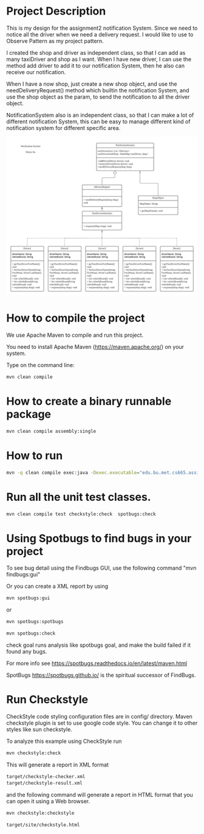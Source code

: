 # Project Description

This is my design for the assignment2 notification System. 
Since we need to notice all the driver when we need a delivery request.
I would like to use to Observe Pattern as my project pattern.

I created the shop and driver as independent class,
so that I can add as many taxiDriver and shop as I want. 
When I have new driver, I can use the method add driver to add it to our notification System,
then he also can receive our notification.

When I have a now shop, just create a new shop object, 
and use the needDeliveryRequest() method which builtin the notification System, and use the shop object as the param, 
to send the notification to all the driver object.

NotificationSystem also is an independent class, so that I can make a lot of different notification System, 
this can be easy to manage different kind of notification system for different specific area.

![Assignment2 UML](Software%20Design%20and%20Patterns%20-%20Assignment2.jpeg)


# How to compile the project

We use Apache Maven to compile and run this project. 

You need to install Apache Maven (https://maven.apache.org/)  on your system. 

Type on the command line: 

```bash
mvn clean compile
```

# How to create a binary runnable package 


```bash
mvn clean compile assembly:single
```


# How to run

```bash
mvn -q clean compile exec:java -Dexec.executable="edu.bu.met.cs665.assignment2.notificationSystem" -Dlog4j.configuration="file:log4j.properties"
```

# Run all the unit test classes.


```bash
mvn clean compile test checkstyle:check  spotbugs:check
```

# Using Spotbugs to find bugs in your project 

To see bug detail using the Findbugs GUI, use the following command "mvn findbugs:gui"

Or you can create a XML report by using  


```bash
mvn spotbugs:gui 
```

or 


```bash
mvn spotbugs:spotbugs
```


```bash
mvn spotbugs:check 
```

check goal runs analysis like spotbugs goal, and make the build failed if it found any bugs. 


For more info see 
https://spotbugs.readthedocs.io/en/latest/maven.html


SpotBugs https://spotbugs.github.io/ is the spiritual successor of FindBugs.


# Run Checkstyle 

CheckStyle code styling configuration files are in config/ directory. Maven checkstyle plugin is set to use google code style. 
You can change it to other styles like sun checkstyle. 

To analyze this example using CheckStyle run 

```bash
mvn checkstyle:check
```

This will generate a report in XML format


```bash
target/checkstyle-checker.xml
target/checkstyle-result.xml
```

and the following command will generate a report in HTML format that you can open it using a Web browser. 

```bash
mvn checkstyle:checkstyle
```

```bash
target/site/checkstyle.html
```




